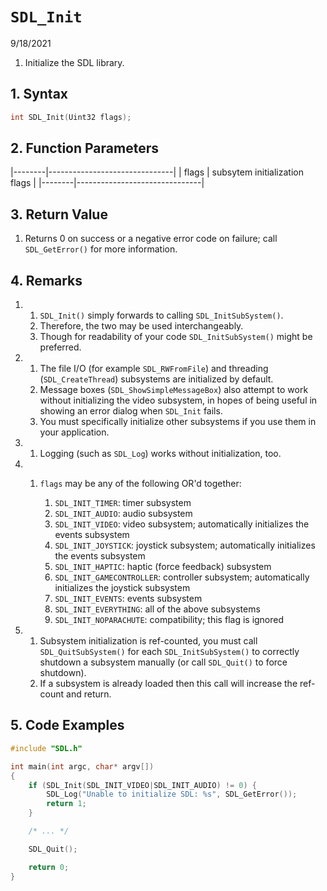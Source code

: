 # `SDL_Init`

9/18/2021

1. Initialize the SDL library.

## 1. Syntax

```c
int SDL_Init(Uint32 flags);
```

## 2. Function Parameters

|--------|-------------------------------|
| flags  | subsytem initialization flags |
|--------|-------------------------------|

## 3. Return Value

1. Returns 0 on success or a negative error code on failure; call `SDL_GetError()` for more information.

## 4. Remarks

1.
    1. `SDL_Init()` simply forwards to calling `SDL_InitSubSystem()`.
    2. Therefore, the two may be used interchangeably.
    3. Though for readability of your code `SDL_InitSubSystem()` might be preferred.

2.
    1. The file I/O (for example `SDL_RWFromFile`) and threading (`SDL_CreateThread`) subsystems are initialized by default.
    2. Message boxes (`SDL_ShowSimpleMessageBox`) also attempt to work without initializing the video subsystem, in hopes of being useful in showing an error dialog when `SDL_Init` fails.
    3. You must specifically initialize other subsystems if you use them in your application.

3.
    1. Logging (such as `SDL_Log`) works without initialization, too.

4.
    1. `flags` may be any of the following OR'd together:

        1. `SDL_INIT_TIMER`: timer subsystem
        2. `SDL_INIT_AUDIO`: audio subsystem
        3. `SDL_INIT_VIDEO`: video subsystem; automatically initializes the events subsystem
        4. `SDL_INIT_JOYSTICK`: joystick subsystem; automatically initializes the events subsystem
        5. `SDL_INIT_HAPTIC`: haptic (force feedback) subsystem
        6. `SDL_INIT_GAMECONTROLLER`: controller subsystem; automatically initializes the joystick subsystem
        7. `SDL_INIT_EVENTS`: events subsystem
        8. `SDL_INIT_EVERYTHING`: all of the above subsystems
        9. `SDL_INIT_NOPARACHUTE`: compatibility; this flag is ignored

5.
    1. Subsystem initialization is ref-counted, you must call `SDL_QuitSubSystem()` for each `SDL_InitSubSystem()` to correctly shutdown a subsystem manually (or call `SDL_Quit()` to force shutdown).
    2. If a subsystem is already loaded then this call will increase the ref-count and return.

## 5. Code Examples

```cpp
#include "SDL.h"

int main(int argc, char* argv[])
{
    if (SDL_Init(SDL_INIT_VIDEO|SDL_INIT_AUDIO) != 0) {
        SDL_Log("Unable to initialize SDL: %s", SDL_GetError());
        return 1;
    }

    /* ... */

    SDL_Quit();

    return 0;
}
```